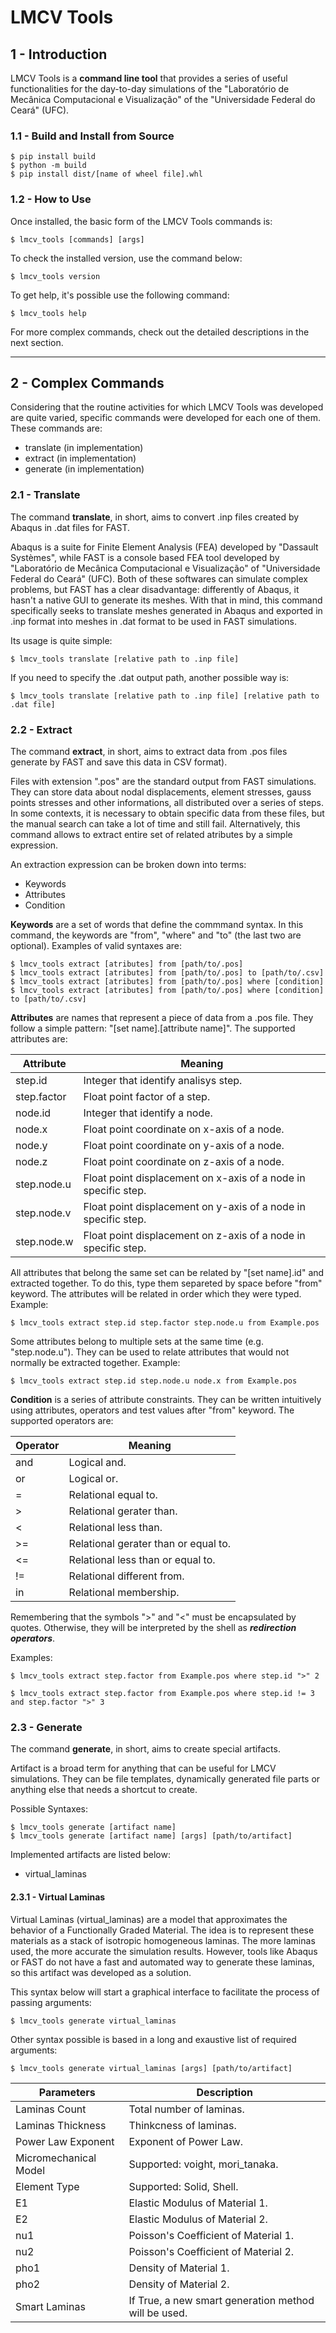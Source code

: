 # LMCV Tools

## 1 - Introduction

LMCV Tools is a **command line tool**  that provides a series of useful functionalities for the day-to-day simulations of the "Laboratório de Mecânica Computacional e Visualização" of the "Universidade Federal do Ceará" (UFC).

### 1.1 - Build and Install from Source

```text
$ pip install build
$ python -m build
$ pip install dist/[name of wheel file].whl
```

### 1.2 - How to Use

Once installed, the basic form of the LMCV Tools commands is:

```text
$ lmcv_tools [commands] [args]
```

To check the installed version, use the command below:

```text
$ lmcv_tools version
```

To get help, it's possible use the following command:

```text
$ lmcv_tools help
```
For more complex commands, check out the detailed descriptions in the next section.

---

## 2 - Complex Commands

Considering that the routine activities for which LMCV Tools was developed are quite varied, specific commands were developed for each one of them. These commands are:
- translate (in implementation)
- extract (in implementation)
- generate (in implementation)

### 2.1 - Translate

The command **translate**, in short, aims to convert .inp files created by Abaqus in .dat files for FAST.

Abaqus is a suite for Finite Element Analysis (FEA) developed by "Dassault Systèmes", while FAST is a console based FEA tool developed by "Laboratório de Mecânica Computacional e Visualização" of "Universidade Federal do Ceará" (UFC). Both of these softwares can simulate complex problems, but FAST has a clear disadvantage: differently of Abaqus, it hasn't a native GUI to generate its meshes. With that in mind, this command specifically seeks to translate meshes generated in Abaqus and exported in .inp format into meshes in .dat format to be used in FAST simulations.

Its usage is quite simple:

```text
$ lmcv_tools translate [relative path to .inp file]
```

If you need to specify the .dat output path, another possible way is:

```text
$ lmcv_tools translate [relative path to .inp file] [relative path to .dat file]
```

### 2.2 - Extract

The command **extract**, in short, aims to extract data from .pos files generate by FAST and save this data in CSV format).

Files with extension ".pos" are the standard output from FAST simulations. They can store data about nodal displacements, element stresses, gauss points stresses and other informations, all distributed over a series of steps. In some contexts, it is necessary to obtain specific data from these files, but the manual search can take a lot of time and still fail. Alternatively, this command allows to extract entire set of related atributes by a simple expression.

An extraction expression can be broken down into terms:
- Keywords
- Attributes
- Condition

**Keywords** are a set of words that define the commmand syntax. In this command, the keywords are "from", "where" and "to" (the last two are optional). Examples of valid syntaxes are:

```text
$ lmcv_tools extract [atributes] from [path/to/.pos]
$ lmcv_tools extract [atributes] from [path/to/.pos] to [path/to/.csv]
$ lmcv_tools extract [atributes] from [path/to/.pos] where [condition]
$ lmcv_tools extract [atributes] from [path/to/.pos] where [condition] to [path/to/.csv]
```

**Attributes** are names that represent a piece of data from a .pos file. They follow a simple pattern: "[set name].[attribute name]". The supported attributes are:

| Attribute   | Meaning                                                        |
| ---         | ---                                                            |
| step.id     | Integer that identify analisys step.                           |
| step.factor | Float point factor of a step.                                  |
| node.id     | Integer that identify a node.                                  |
| node.x      | Float point coordinate on x-axis of a node.                    |
| node.y      | Float point coordinate on y-axis of a node.                    |
| node.z      | Float point coordinate on z-axis of a node.                    |
| step.node.u | Float point displacement on x-axis of a node in specific step. |
| step.node.v | Float point displacement on y-axis of a node in specific step. |
| step.node.w | Float point displacement on z-axis of a node in specific step. |

All attributes that belong the same set can be related by "[set name].id" and extracted together. To do this, type them separeted by space before "from" keyword. The attributes will be related in order which they were typed. Example:

```text
$ lmcv_tools extract step.id step.factor step.node.u from Example.pos
```

Some attributes belong to multiple sets at the same time (e.g. "step.node.u"). They can be used to relate attributes that would not normally be extracted together. Example:

```text
$ lmcv_tools extract step.id step.node.u node.x from Example.pos
```

**Condition** is a series of attribute constraints. They can be written intuitively using attributes, operators and test values after "from" keyword. The supported operators are:

| Operator | Meaning                              |
| ---      | ---                                  |
| and      | Logical and.                         |
| or       | Logical or.                          |
| =        | Relational equal to.                 |
| >        | Relational gerater than.             |
| <        | Relational less than.                |
| >=       | Relational gerater than or equal to. |
| <=       | Relational less than or equal to.    |
| !=       | Relational different from.           |
| in       | Relational membership.               |

Remembering that the symbols ">" and "<" must be encapsulated by quotes. Otherwise, they will be interpreted by the shell as ***redirection operators***.

Examples:

```text
$ lmcv_tools extract step.factor from Example.pos where step.id ">" 2
```

```text
$ lmcv_tools extract step.factor from Example.pos where step.id != 3 and step.factor ">" 3
```

### 2.3 - Generate

The command **generate**, in short, aims to create special artifacts.

Artifact is a broad term for anything that can be useful for LMCV simulations. They can be file templates, dynamically generated file parts or anything else that needs a shortcut to create.

Possible Syntaxes:

```text
$ lmcv_tools generate [artifact name]
$ lmcv_tools generate [artifact name] [args] [path/to/artifact]
```

Implemented artifacts are listed below:
- virtual_laminas

#### 2.3.1 - Virtual Laminas
Virtual Laminas (virtual_laminas) are a model that approximates the behavior of a Functionally Graded Material. The idea is to represent these materials as a stack of isotropic homogeneous laminas. The more laminas used, the more accurate the simulation results. However, tools like Abaqus or FAST do not have a fast and automated way to generate these laminas, so this artifact was developed as a solution.

This syntax below will start a graphical interface to facilitate the process of passing arguments:

```text
$ lmcv_tools generate virtual_laminas
```

Other syntax possible is based in a long and exaustive list of required arguments:

```text
$ lmcv_tools generate virtual_laminas [args] [path/to/artifact]
```

| Parameters            | Description                                          |
| ---                   | ---                                                  |
| Laminas Count         | Total number of laminas.                             |
| Laminas Thickness     | Thinkcness of laminas.                               |
| Power Law Exponent    | Exponent of Power Law.                               |
| Micromechanical Model | Supported: voight, mori_tanaka.                      |
| Element Type          | Supported: Solid, Shell.                             |
| E1                    | Elastic Modulus of Material 1.                       |
| E2                    | Elastic Modulus of Material 2.                       |
| nu1                   | Poisson's Coefficient of Material 1.                 |
| nu2                   | Poisson's Coefficient of Material 2.                 |
| pho1                  | Density of Material 1.                               |
| pho2                  | Density of Material 2.                               |
| Smart Laminas         | If True, a new smart generation method will be used. |